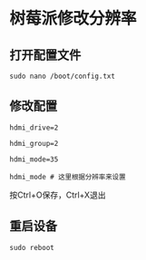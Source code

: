 # 树莓派修改分辨率

## 打开配置文件
`sudo nano /boot/config.txt`  

## 修改配置
```
hdmi_drive=2

hdmi_group=2

hdmi_mode=35

hdmi_mode # 这里根据分辨率来设置
```

按Ctrl+O保存，Ctrl+X退出

## 重启设备
`sudo reboot`
